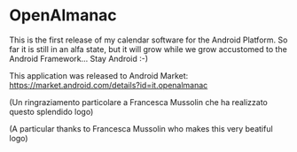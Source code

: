 # OpenAlmanac

This is the first release of my calendar software for the Android Platform.
So far it is still in an alfa state, but it will grow while we grow accustomed to the Android Framework... Stay Android :-)

This application was released to Android Market: https://market.android.com/details?id=it.openalmanac

(Un ringraziamento particolare a Francesca Mussolin che ha realizzato questo splendido logo)

(A particular thanks to Francesca Mussolin who makes this very beatiful logo)
